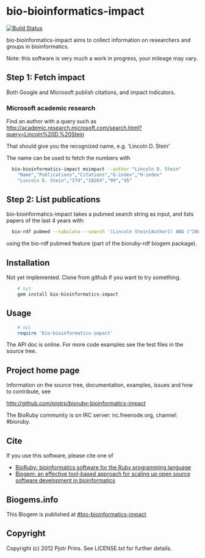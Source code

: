 # bio-bioinformatics-impact

[![Build Status](https://secure.travis-ci.org/pjotrp/bioruby-bioinformatics-impact.png)](http://travis-ci.org/pjotrp/bioruby-bioinformatics-impact)

bio-bioinformatics-impact aims to collect information on researchers
and groups in bioinformatics.

Note: this software is very much a work in progress, your mileage may
vary.

## Step 1: Fetch impact

Both Google and Microsoft publish citations, and impact indicators. 

### Microsoft academic research

Find an author with a query such as
http://academic.research.microsoft.com/search.html?query=Lincoln%20D.%20Stein 

That should give you the recognized name, e.g. 'Lincoln D. Stein'

The name can be used to fetch the numbers with

```bash
  bio-bioinformatics-impact msimpact --author "Lincoln D. Stein"
    "Name","Publications","Citations","G-index","H-index"
    "Lincoln D. Stein","274","10264","99","45"
```

## Step 2: List publications

bio-bioinformatics-impact takes a pubmed search string as input,
and lists papers of the last 4 years with:

```bash
  bio-rdf pubmed --tabulate --search '(Lincoln Stein[Author]) AND ("2008/01/01"[Date - Publication] : "3000"[Date - Publication])' --pubmed-citations --scholar-citations > Lincoln_Stein.csv
```

using the bio-rdf pubmed feature (part of the bioruby-rdf biogem
package).

## Installation

Not yet implemented. Clone from github if you want to try something.

```sh
    # nyi
    gem install bio-bioinformatics-impact
```

## Usage

```ruby
    # nyi
    require 'bio-bioinformatics-impact'
```

The API doc is online. For more code examples see the test files in
the source tree.
        
## Project home page

Information on the source tree, documentation, examples, issues and
how to contribute, see

  http://github.com/pjotrp/bioruby-bioinformatics-impact

The BioRuby community is on IRC server: irc.freenode.org, channel: #bioruby.

## Cite

If you use this software, please cite one of
  
* [BioRuby: bioinformatics software for the Ruby programming language](http://dx.doi.org/10.1093/bioinformatics/btq475)
* [Biogem: an effective tool-based approach for scaling up open source software development in bioinformatics](http://dx.doi.org/10.1093/bioinformatics/bts080)

## Biogems.info

This Biogem is published at [#bio-bioinformatics-impact](http://biogems.info/index.html)

## Copyright

Copyright (c) 2012 Pjotr Prins. See LICENSE.txt for further details.

